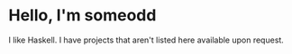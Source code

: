 # Hello, I'm someodd

I like Haskell. I have projects that aren't listed here available upon request.
